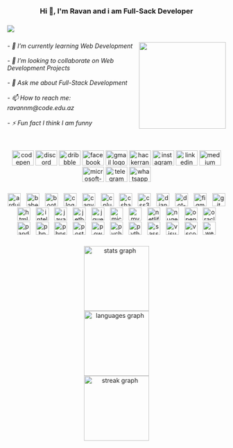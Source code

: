 <h3 align="center">Hi 👋, I'm Ravan and i am Full-Sack Developer</h3>

###

<div align="left">
  <img src="https://profile-counter.glitch.me/RavanM2003/count.svg?"  />
</div>

###

<img align="right" height="200" src="https://media.tenor.com/rePDfDWO3XoAAAAd/hacking.gif"  />

###

<h6 align="left">- 🌱 I’m currently learning Web Development<br><br>- 👯 I’m looking to collaborate on Web Development Projects<br><br>- 💬 Ask me about Full-Stack Development<br><br>- 📫 How to reach me: ravannm@code.edu.az<br><br>- ⚡ Fun fact I think I am funny</h6>

###

<br clear="both">

<div align="center">
  <img src="https://raw.githubusercontent.com/maurodesouza/profile-readme-generator/master/src/assets/icons/social/codepen/default.svg" width="50" height="35" alt="codepen logo"  />
  <img src="https://raw.githubusercontent.com/maurodesouza/profile-readme-generator/master/src/assets/icons/social/discord/default.svg" width="50" height="35" alt="discord logo"  />
  <img src="https://raw.githubusercontent.com/maurodesouza/profile-readme-generator/master/src/assets/icons/social/dribbble/default.svg" width="50" height="35" alt="dribbble logo"  />
  <img src="https://raw.githubusercontent.com/maurodesouza/profile-readme-generator/master/src/assets/icons/social/facebook/default.svg" width="50" height="35" alt="facebook logo"  />
  <img src="https://raw.githubusercontent.com/maurodesouza/profile-readme-generator/master/src/assets/icons/social/gmail/default.svg" width="50" height="35" alt="gmail logo"  />
  <img src="https://raw.githubusercontent.com/maurodesouza/profile-readme-generator/master/src/assets/icons/social/hackerrank/default.svg" width="50" height="35" alt="hackerrank logo"  />
  <img src="https://raw.githubusercontent.com/maurodesouza/profile-readme-generator/master/src/assets/icons/social/instagram/default.svg" width="50" height="35" alt="instagram logo"  />
  <img src="https://raw.githubusercontent.com/maurodesouza/profile-readme-generator/master/src/assets/icons/social/linkedin/default.svg" width="50" height="35" alt="linkedin logo"  />
  <img src="https://raw.githubusercontent.com/maurodesouza/profile-readme-generator/master/src/assets/icons/social/medium/default.svg" width="50" height="35" alt="medium logo"  />
  <img src="https://raw.githubusercontent.com/maurodesouza/profile-readme-generator/master/src/assets/icons/social/microsoft-outlook/default.svg" width="50" height="35" alt="microsoft-outlook logo"  />
  <img src="https://raw.githubusercontent.com/maurodesouza/profile-readme-generator/master/src/assets/icons/social/telegram/default.svg" width="50" height="35" alt="telegram logo"  />
  <img src="https://raw.githubusercontent.com/maurodesouza/profile-readme-generator/master/src/assets/icons/social/whatsapp/default.svg" width="50" height="35" alt="whatsapp logo"  />
</div>

###

<div align="center">
  <img src="https://cdn.simpleicons.org/arduino/00979D" height="30" alt="arduino logo"  />
  <img width="5" />
  <img src="https://cdn.simpleicons.org/babel/F9DC3E" height="30" alt="babel logo"  />
  <img width="5" />
  <img src="https://cdn.simpleicons.org/bootstrap/7952B3" height="30" alt="bootstrap logo"  />
  <img width="5" />
  <img src="https://cdn.simpleicons.org/c/A8B9CC" height="30" alt="c logo"  />
  <img width="5" />
  <img src="https://cdn.simpleicons.org/canva/00C4CC" height="30" alt="canva logo"  />
  <img width="5" />
  <img src="https://cdn.simpleicons.org/c++/00599C" height="30" alt="cplusplus logo"  />
  <img width="5" />
  <img src="https://cdn.simpleicons.org/csharp/239120" height="30" alt="csharp logo"  />
  <img width="5" />
  <img src="https://cdn.simpleicons.org/css3/1572B6" height="30" alt="css3 logo"  />
  <img width="5" />
  <img src="https://cdn.simpleicons.org/django/092E20" height="30" alt="django logo"  />
  <img width="5" />
  <img src="https://cdn.simpleicons.org/dotnet/512BD4" height="30" alt="dot-net logo"  />
  <img width="5" />
  <img src="https://cdn.simpleicons.org/figma/F24E1E" height="30" alt="figma logo"  />
  <img width="5" />
  <img src="https://cdn.simpleicons.org/git/F05032" height="30" alt="git logo"  />
  <img width="5" />
  <img src="https://cdn.simpleicons.org/html5/E34F26" height="30" alt="html5 logo"  />
  <img width="5" />
  <img src="https://cdn.simpleicons.org/intellijidea/000000" height="30" alt="intellij logo"  />
  <img width="5" />
  <img src="https://cdn.simpleicons.org/javascript/F7DF1E" height="30" alt="javascript logo"  />
  <img width="5" />
  <img src="https://cdn.simpleicons.org/jetbrains/000000" height="30" alt="jetbrains logo"  />
  <img width="5" />
  <img src="https://cdn.simpleicons.org/jquery/0769AD" height="30" alt="jquery logo"  />
  <img width="5" />
  <img src="https://cdn.simpleicons.org/microsoftsqlserver/CC2927" height="30" alt="microsoftsqlserver logo"  />
  <img width="5" />
  <img src="https://cdn.simpleicons.org/mysql/4479A1" height="30" alt="mysql logo"  />
  <img width="5" />
  <img src="https://cdn.simpleicons.org/netlify/00C7B7" height="30" alt="netlify logo"  />
  <img width="5" />
  <img src="https://cdn.simpleicons.org/nuget/004880" height="30" alt="nuget logo"  />
  <img width="5" />
  <img src="https://cdn.simpleicons.org/opengl/5586A4" height="30" alt="opengl logo"  />
  <img width="5" />
  <img src="https://cdn.simpleicons.org/oracle/F80000" height="30" alt="oracle logo"  />
  <img width="5" />
  <img src="https://cdn.simpleicons.org/pandas/150458" height="30" alt="pandas logo"  />
  <img width="5" />
  <img src="https://cdn.simpleicons.org/php/777BB4" height="30" alt="php logo"  />
  <img width="5" />
  <img src="https://cdn.simpleicons.org/phpstorm/000000" height="30" alt="phpstorm logo"  />
  <img width="5" />
  <img src="https://cdn.simpleicons.org/postman/FF6C37" height="30" alt="postman logo"  />
  <img width="5" />
  <img src="https://cdn.simpleicons.org/powershell/5391FE" height="30" alt="powershell logo"  />
  <img width="5" />
  <img src="https://cdn.simpleicons.org/pycharm/000000" height="30" alt="pycharm logo"  />
  <img width="5" />
  <img src="https://cdn.simpleicons.org/python/3776AB" height="30" alt="python logo"  />
  <img width="5" />
  <img src="https://cdn.simpleicons.org/sass/CC6699" height="30" alt="sass logo"  />
  <img width="5" />
  <img src="https://cdn.simpleicons.org/visualstudio/5C2D91" height="30" alt="visualstudio logo"  />
  <img width="5" />
  <img src="https://cdn.simpleicons.org/visualstudiocode/007ACC" height="30" alt="vscode logo"  />
  <img width="5" />
  <img src="https://cdn.simpleicons.org/webstorm/000000" height="30" alt="webstorm logo"  />
</div>

###

<div align="center">
  <img src="https://github-readme-stats.vercel.app/api?username=RavanM2003&hide_title=false&hide_rank=false&show_icons=true&include_all_commits=true&count_private=true&disable_animations=false&theme=dark&locale=en&hide_border=true&order=1" height="150" alt="stats graph" /> <br>
  <img src="https://github-readme-stats.vercel.app/api/top-langs?username=RavanM2003&locale=en&hide_title=false&layout=compact&card_width=320&langs_count=5&theme=dark&hide_border=true&order=2" height="150" alt="languages graph" /> <br>
  <img src="https://streak-stats.demolab.com?user=RavanM2003&locale=en&mode=daily&theme=dark&hide_border=false&border_radius=5&order=3" height="150" alt="streak graph"  />
</div>
